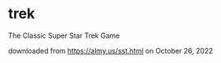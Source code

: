 # trek
The Classic Super Star Trek Game

downloaded from https://almy.us/sst.html on October 26, 2022


